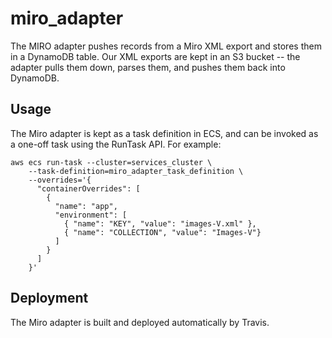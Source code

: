 # miro_adapter

The MIRO adapter pushes records from a Miro XML export and stores them in a DynamoDB table.
Our XML exports are kept in an S3 bucket -- the adapter pulls them down, parses them, and pushes them back into DynamoDB.

## Usage

The Miro adapter is kept as a task definition in ECS, and can be invoked as a one-off task using the RunTask API.
For example:

```console
aws ecs run-task --cluster=services_cluster \
    --task-definition=miro_adapter_task_definition \
    --overrides='{
      "containerOverrides": [
        {
          "name": "app",
          "environment": [
            { "name": "KEY", "value": "images-V.xml" },
            { "name": "COLLECTION", "value": "Images-V"}
          ]
        }
      ]
    }'
```

## Deployment

The Miro adapter is built and deployed automatically by Travis.
